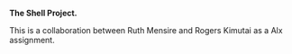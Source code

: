 **The Shell Project.**

This is a collaboration between Ruth Mensire and Rogers Kimutai as a Alx assignment. 